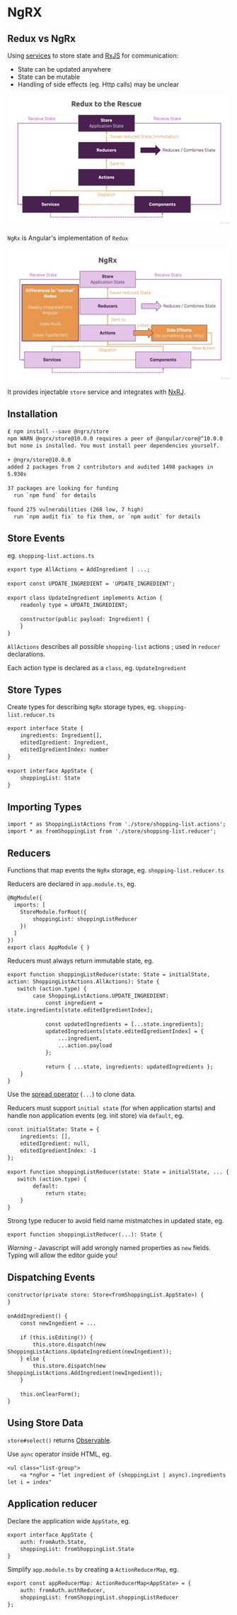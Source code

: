 # NgRX

## Redux vs NgRx

Using [services](./services.md) to store state and [RxJS](./observables.md) for communication:

* State can be updated anywhere
* State can be mutable
* Handling of side effects (eg. Http calls) may be unclear

![redux](./images/redux.png)

`NgRx` is Angular's implementation of `Redux`

![NgRx](./images/ngrx.png)

It provides injectable `store` service and integrates with [NxRJ](./observables.md).

## Installation

```
£ npm install --save @ngrx/store
npm WARN @ngrx/store@10.0.0 requires a peer of @angular/core@^10.0.0 but none is installed. You must install peer dependencies yourself.

+ @ngrx/store@10.0.0
added 2 packages from 2 contributors and audited 1498 packages in 5.938s

37 packages are looking for funding
  run `npm fund` for details

found 275 vulnerabilities (268 low, 7 high)
  run `npm audit fix` to fix them, or `npm audit` for details
```

## Store Events

eg. `shopping-list.actions.ts`

```
export type AllActions = AddIngredient | ...;

export const UPDATE_INGREDIENT = 'UPDATE_INGREDIENT';

export class UpdateIngredient implements Action {
    readonly type = UPDATE_INGREDIENT;

    constructor(public payload: Ingredient) {
    }
}
```

`AllActions` describes all possible `shopping-list` actions ; used in `reducer` declarations.

Each action type is declared as a `class`, eg. `UpdateIngredient`

## Store Types

Create types for describing `NgRx` storage types, eg. `shopping-list.reducer.ts`

```
export interface State {
    ingredients: Ingredient[],
    editedIgredient: Ingredient,
    editedIgredientIndex: number
}

export interface AppState {
    shoppingList: State
}
```

## Importing Types

```
import * as ShoppingListActions from './store/shopping-list.actions';
import * as fromShoppingList from './store/shopping-list.reducer';
```

## Reducers

Functions that map events the `NgRx` storage, eg. `shopping-list.reducer.ts`

Reducers are declared in `app.module.ts`, eg.

```
@NgModule({
  imports: [
    StoreModule.forRoot({
        shoppingList: shoppingListReducer
    })
  ]
})
export class AppModule { }
```

Reducers must always return immutable state, eg.

```
export function shoppingListReducer(state: State = initialState, action: ShoppingListActions.AllActions): State {
   switch (action.type) {
        case ShoppingListActions.UPDATE_INGREDIENT:
            const ingredient = state.ingredients[state.editedIgredientIndex];

            const updatedIngredients = [...state.ingredients];
            updatedIngredients[state.editedIgredientIndex] = {
                ...ingredient,
                ...action.payload
            };

            return { ...state, ingredients: updatedIngredients };
    }
}
```

Use the [spread operator](https://developer.mozilla.org/en-US/docs/Web/JavaScript/Reference/Operators/Spread_syntax) (`...`) to clone data.

Reducers must support `initial state` (for when application starts) and handle non application events (eg. init store) via `default`, eg.

```
const initialState: State = {
    ingredients: [],
    editedIgredient: null,
    editedIgredientIndex: -1
};

export function shoppingListReducer(state: State = initialState, ... {
   switch (action.type) {
        default:
            return state;
    }
}
```

Strong type reducer to avoid field name mistmatches in updated state, eg.

```
export function shoppingListReducer(...): State {
```

*Warning -* Javascript will add wrongly named properties as `new` fields. Typing will allow the editor guide you!

## Dispatching Events

```
constructor(private store: Store<fromShoppingList.AppState>) {
}

onAddIngredient() {
    const newIngedient = ...

    if (this.isEditing()) {
        this.store.dispatch(new ShoppingListActions.UpdateIngredient(newIngedient));
    } else {
        this.store.dispatch(new ShoppingListActions.AddIngredient(newIngedient));
    }

    this.onClearForm();
}
```

## Using Store Data

`store#select()` returns [Observable](./observables.md).

Use `aync` operator inside HTML, eg.

```
<ul class="list-group">
    <a *ngFor = "let ingredient of (shoppingList | async).ingredients let i = index"
```

## Application reducer

Declare the application wide `AppState`, eg.

```
export interface AppState {
    auth: fromAuth.State,
    shoppingList: fromShoppingList.State
}
```

Simplify `app.module.ts` by creating a `ActionReducerMap`, eg.

```
export const appReducerMap: ActionReducerMap<AppState> = {
    auth: fromAuth.authReducer,
    shoppingList: fromShoppingList.shoppingListReducer
};
```


